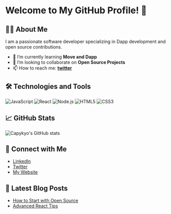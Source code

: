 # Welcome to My GitHub Profile! 👋

## 👨‍💻 About Me

I am a passionate software developer specializing in Dapp development and open source contributions.

- 🌱 I’m currently learning **Move and Dapp**
- 👯 I’m looking to collaborate on **Open Source Projects**
- 📫 How to reach me: **[twitter]()**

## 🛠️ Technologies and Tools

![JavaScript](https://img.shields.io/badge/-JavaScript-black?style=flat-square&logo=javascript)
![React](https://img.shields.io/badge/-React-black?style=flat-square&logo=react)
![Node.js](https://img.shields.io/badge/-Node.js-black?style=flat-square&logo=node.js)
![HTML5](https://img.shields.io/badge/-HTML5-black?style=flat-square&logo=html5)
![CSS3](https://img.shields.io/badge/-CSS3-black?style=flat-square&logo=css3)

## 📈 GitHub Stats

![Capykyo's GitHub stats](https://github-readme-stats.vercel.app/api?username=capykyo&show_icons=true)

## 🔗 Connect with Me

- [LinkedIn](https://linkedin.com)
- [Twitter](https://twitter.com)
- [My Website](https://yourwebsite.com)

## 📝 Latest Blog Posts

- [How to Start with Open Source](Blog-Link)
- [Advanced React Tips](Blog-Link)

